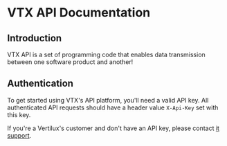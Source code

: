 # VTX API Documentation

## Introduction

VTX API is a set of programming code that enables data transmission between one software product and another!

## Authentication

To get started using VTX's API platform, you'll need a valid API key. All authenticated API requests should have a header value `X-Api-Key` set with this key.

If you're a Vertilux's customer and don't have an API key, please contact [it support](https://chat.vertilux.com).
